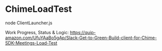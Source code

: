 # ChimeLoadTest

node ClientLauncher.js <no of threads> <no of meetings to run>

Work Progress, Status & Logic: 
https://quip-amazon.com/UfuYAaBo5gAp/Slack-Get-to-Green-Build-client-for-Chime-SDK-Meetings-Load-Test